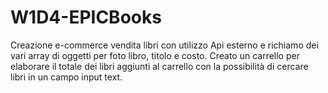 # W1D4-EPICBooks
Creazione e-commerce vendita libri con utilizzo Api esterno e richiamo dei vari array di oggetti per foto libro, titolo e costo. Creato un carrello per elaborare il totale dei libri aggiunti al carrello con la possibilità di cercare libri in un campo input text.
